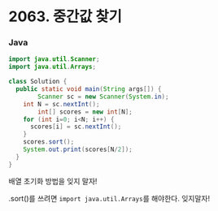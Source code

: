 # 2063. 중간값 찾기



### Java

```java
import java.util.Scanner;
import java.util.Arrays;

class Solution {
  public static void main(String args[]) {
		Scanner sc = new Scanner(System.in);
    int N = sc.nextInt();
		int[] scores = new int[N];
    for (int i=0; i<N; i++) {
      scores[i] = sc.nextInt();
    }
    scores.sort();
    System.out.print(scores[N/2]);
  } 
}
```

배열 초기화 방법을 잊지 말자!

.sort()를 쓰려면 `import java.util.Arrays`를 해야한다. 잊지말자!